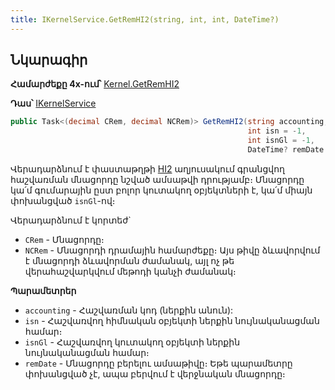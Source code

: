 ```yaml
---
title: IKernelService.GetRemHI2(string, int, int, DateTime?)  
---
```


## Նկարագիր

**Համարժեքը 4x-ում՝** [Kernel.GetRemHI2](https://armsoft.github.io/as4x-docs/HTM/ProgrGuide/Functions/Functions/AccManagement/GetRemHI2.html)

**Դաս՝** [IKernelService](../IKernelService.md)

```c#
public Task<(decimal CRem, decimal NCRem)> GetRemHI2(string accounting, 
                                                     int isn = -1, 
                                                     int isnGl = -1, 
                                                     DateTime? remDate = null)
```

Վերադարձնում է փաստաթղթի [HI2](https://armsoft.github.io/as4x-docs/HTM/ProgrGuide/Database/Hi2.html) աղյուսակում գրանցվող հաշվառման մնացորդը նշված ամսաթվի դրությամբ։ 
Մնացորդը կա՛մ գումարային ըստ բոլոր կուտակող օբյեկտների է, կա՛մ միայն փոխանցված `isnGl`-ով։

Վերադարձնում է կորտեժ`
* `CRem` - Մնացորդը։
* `NCRem` - Մնացորդի դրամային համարժեքը։ 
  Այս թիվը ձևավորվում է մնացորդի ձևավորման ժամանակ, այլ ոչ թե վերահաշվարկվում մեթոդի կանչի ժամանակ։

**Պարամետրեր**

* `accounting` - Հաշվառման կոդ (ներքին անուն):
* `isn` - Հաշվառվող հիմնական օբյեկտի ներքին նույնականացման համար։
* `isnGl` - Հաշվառվող կուտակող օբյեկտի ներքին նույնականացման համար։
* `remDate` - Մնացորդը բերելու ամսաթիվը։ 
  Եթե պարամետրը փոխանցված չէ, ապա բերվում է վերջնական մնացորդը։
